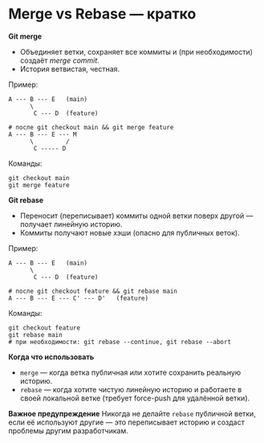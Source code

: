# Merge vs Rebase — кратко

**Git merge**
- Объединяет ветки, сохраняет все коммиты и (при необходимости) создаёт *merge commit*.
- История ветвистая, честная.

Пример:
```
A --- B --- E   (main)
      \ 
       C --- D  (feature)

# после git checkout main && git merge feature
A --- B --- E --- M
      \         /
       C ----- D
```

Команды:
```
git checkout main
git merge feature
```

**Git rebase**
- Переносит (переписывает) коммиты одной ветки поверх другой — получает линейную историю.
- Коммиты получают новые хэши (опасно для публичных веток).

Пример:
```
A --- B --- E   (main)
      \ 
       C --- D  (feature)

# после git checkout feature && git rebase main
A --- B --- E --- C' --- D'   (feature)
```

Команды:
```
git checkout feature
git rebase main
# при необходимости: git rebase --continue, git rebase --abort
```

**Когда что использовать**
- `merge` — когда ветка публичная или хотите сохранить реальную историю.
- `rebase` — когда хотите чистую линейную историю и работаете в своей локальной ветке (требует force-push для удалённой ветки).

**Важное предупреждение**
Никогда не делайте `rebase` публичной ветки, если её используют другие — это переписывает историю и создаст проблемы другим разработчикам.
